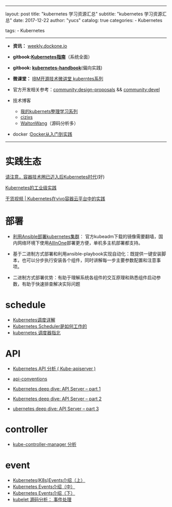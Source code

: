 
---
layout:     post
title:      "kubernetes 学习资源汇总"
subtitle:   "kubernetes 学习资源汇总"
date:       2017-12-22
author:     "yucs"
catalog:    true
categories: 
	- Kubernetes

tags:
    - Kubernetes
     
---

- **资讯：** [weekly.dockone.io](http://weekly.dockone.io/index)

- **gitbook:[Kubernetes指南](https://github.com/feiskyer/kubernetes-handbook)**（系统全面）
- **gitbook: [kubernetes-handbook](https://github.com/rootsongjc/kubernetes-handbook)**(偏向实践)

- **微课堂：** [IBM开源技术微讲堂 kuberntes系列](https://www.ibm.com/developerworks/community/wikis/home?lang=en#!/wiki/W30b0c771924e_49d2_b3b7_88a2a2bc2e43/page/IBM%E5%BC%80%E6%BA%90%E6%8A%80%E6%9C%AF%E5%BE%AE%E8%AE%B2%E5%A0%82)

- 官方开发相关参考：[community:design-proposals](https://github.com/kubernetes/community/tree/master/contributors/design-proposals) && [community:devel](https://github.com/kubernetes/community/tree/master/contributors/devel)

-  技术博客
    - [我的kubernets整理学习系列](https://yucs.github.io/categories/Kubernetes/)
	- [cizixs](http://cizixs.com/) 
	- [WaltonWang](http://blog.csdn.net/WaltonWang/article/list/1)（源码分析多）
 

- docker :[Docker从入门到实践](https://github.com/yeasy/docker_practice)
--------

# 实践生态

[请注意，容器技术圈已迈入后Kubernetes时代](https://mp.weixin.qq.com/s/0gwRcMdORZcor5rP4Fr7Jw)(好)


[Kubernetes的工业级实践](https://mp.weixin.qq.com/s/vyUi1V4pmYQr5_9T2Qqygg)


[干货视频 | Kubernetes在vivo容器云平台中的实践](https://mp.weixin.qq.com/s/nNUaL1noCryWm3sVFsy6CQ)


<!--[我的kubernets整理学习系列](https://yucs.github.io/categories/Kubernetes/)各文章包含的链接就不在这重复列出
-->

# 部署 
- [利用Ansible部署kubernetes集群](https://github.com/gjmzj/kubeasz)： 官方kubeadm下载的镜像需要翻墙，国内网络环境下使用[AllInOne](https://github.com/gjmzj/kubeasz/blob/master/docs/quickStart.md)部署更方便，单机多主机部署都支持。

 - 基于二进制方式部署和利用ansible-playbook实现自动化：既提供一键安装脚本，也可以分步执行安装各个组件，同时讲解每一步主要参数配置和注意事项。
 
  - 二进制方式部署优势：有助于理解系统各组件的交互原理和熟悉组件启动参数，有助于快速排查解决实际问题


<!---
- [Kubernetes指南 之 kubeadm工作原理](https://github.com/feiskyer/kubernetes-handbook/blob/master/components/kubeadm.md)
 
[kubeadm工作机制分析](http://blog.csdn.net/waltonwang/article/details/70162993)
- [源码分析之kubeadm](http://blog.csdn.net/u010278923/article/details/70225173)--> 
 
 

# schedule 
- [Kubernetes调度详解](http://dockone.io/article/2885)
- [Kubernetes Scheduler是如何工作的](http://dockone.io/article/2625)
- [kubernetes 调度器指北](https://ggaaooppeenngg.github.io/zh-CN/2017/09/26/kubernetes-%E6%8C%87%E5%8C%97/)


# API 
- [Kubernetes API 分析 ( Kube-apiserver )](https://www.kubernetes.org.cn/3119.html)

- [api-conventions](https://github.com/kubernetes/community/blob/master/contributors/devel/api-conventions.md)

- [Kubernetes deep dive: API Server – part 1](https://blog.openshift.com/kubernetes-deep-dive-api-server-part-1/)
- [Kubernetes deep dive: API Server – part 2](https://blog.openshift.com/kubernetes-deep-dive-api-server-part-2/)
- [ubernetes deep dive: API Server – part 3](https://blog.openshift.com/kubernetes-deep-dive-api-server-part-3a/)


<!--
 最新1.8 重构过，代码差异比较大：[Kubernetes1.5源码分析(一) apiServer启动分析](http://dockone.io/article/2159)
[apiserver的list-watch代码解读](https://www.kubernetes.org.cn/174.html)-->


# controller
- [kube-controller-manager 分析](https://ggaaooppeenngg.github.io/zh-CN/2017/11/27/kube-controller-%E5%88%86%E6%9E%90/)

<!--- node conroller
   
  - [Kubernetes Node Controller源码分析之配置篇](http://blog.csdn.net/waltonwang/article/details/75269847)

  - [Kubernetes Node Controller源码分析之执行篇]()

  - [Kubernetes Node Controller源码分析之创建篇](http://blog.csdn.net/waltonwang/article/details/76359220)

  - [Kubernetes Node Controller源码分析之Taint Controller](http://blog.csdn.net/waltonwang/article/details/76474386)
-->

<!--![pod_create](/picture/pod_create.png)
--> 


# event
- [Kubernetes(K8s)Events介绍（上）](https://www.kubernetes.org.cn/1031.html)
- [Kubernetes Events介绍（中）](https://www.kubernetes.org.cn/1090.html)
- [Kubernetes Events介绍（下）](https://www.kubernetes.org.cn/1195.html)
- [kubelet 源码分析： 事件处理](http://cizixs.com/2017/06/22/kubelet-source-code-analysis-part4-event)
 

 
 